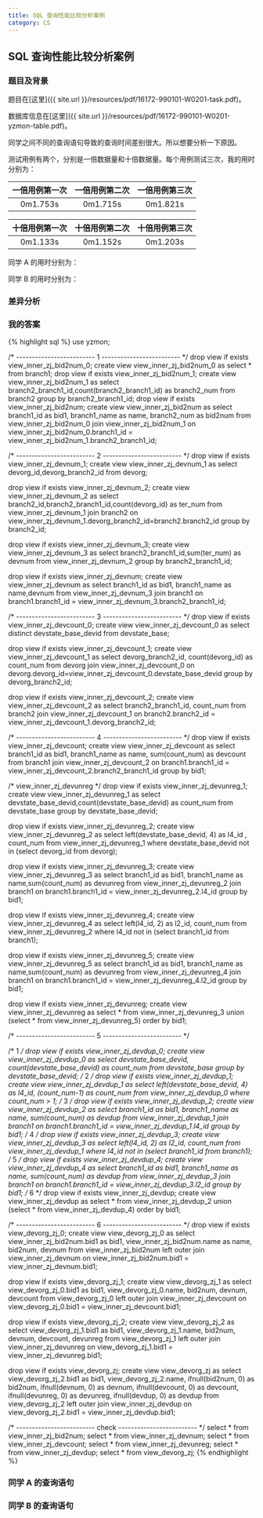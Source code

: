 ```yaml
---
title: SQL 查询性能比较分析案例
category: CS
---
```


## SQL 查询性能比较分析案例

### 题目及背景

题目在[这里]({{ site.url }}/resources/pdf/16172-990101-W0201-task.pdf)。

数据库信息在[这里]({{ site.url }}/resources/pdf/16172-990101-W0201-yzmon-table.pdf)。


同学之间不同的查询语句导致的查询时间差别很大。所以想要分析一下原因。

测试用例有两个，分别是一倍数据量和十倍数据量。每个用例测试三次，我的用时分别为：

|一倍用例第一次|一倍用例第二次|一倍用例第三次|
|:-:|:-:|:-:|
|0m1.753s|0m1.715s|0m1.821s|

|十倍用例第一次|十倍用例第二次|十倍用例第三次|
|:-:|:-:|:-:|
|0m1.133s|0m1.152s|0m1.203s|

同学 A 的用时分别为：

同学 B 的用时分别为：

### 差异分析

### 我的答案

{% highlight sql %}
use yzmon;

/* ------------------------- 1 ------------------------- */
drop view if exists view_inner_zj_bid2num_0;
create view view_inner_zj_bid2num_0
as
select * from branch1;
drop view if exists view_inner_zj_bid2num_1;
create view view_inner_zj_bid2num_1
as
select branch2_branch1_id,count(branch2_branch1_id) as branch2_num from branch2 group by branch2_branch1_id;
drop view if exists view_inner_zj_bid2num;
create view view_inner_zj_bid2num
as
select branch1_id as bid1, branch1_name as name, branch2_num as bid2num 
	from view_inner_zj_bid2num_0 join view_inner_zj_bid2num_1
	on view_inner_zj_bid2num_0.branch1_id = view_inner_zj_bid2num_1.branch2_branch1_id;

/* ------------------------- 2 ------------------------- */
drop view if exists view_inner_zj_devnum_1;
create view view_inner_zj_devnum_1
as
select devorg_id,devorg_branch2_id
	from devorg;

drop view if exists view_inner_zj_devnum_2;
create view view_inner_zj_devnum_2
as
select branch2_id,branch2_branch1_id,count(devorg_id) as ter_num
	from view_inner_zj_devnum_1 join branch2
		on view_inner_zj_devnum_1.devorg_branch2_id=branch2.branch2_id
	group by branch2_id;

drop view if exists view_inner_zj_devnum_3;
create view view_inner_zj_devnum_3
as
select branch2_branch1_id,sum(ter_num) as devnum
	from view_inner_zj_devnum_2
	group by branch2_branch1_id;

drop view if exists view_inner_zj_devnum;
create view view_inner_zj_devnum
as
select branch1_id as bid1, branch1_name as name,devnum
	from view_inner_zj_devnum_3 join branch1
		on branch1.branch1_id = view_inner_zj_devnum_3.branch2_branch1_id;

/* ------------------------- 3 ------------------------- */
drop view if exists view_inner_zj_devcount_0;
create view view_inner_zj_devcount_0
as
select distinct devstate_base_devid
	from devstate_base;

drop view if exists view_inner_zj_devcount_1;
create view view_inner_zj_devcount_1
as
select devorg_branch2_id, count(devorg_id) as count_num
	from devorg join view_inner_zj_devcount_0
		on devorg.devorg_id=view_inner_zj_devcount_0.devstate_base_devid
	group by devorg_branch2_id;

drop view if exists view_inner_zj_devcount_2;
create view view_inner_zj_devcount_2
as
select branch2_branch1_id, count_num
	from branch2 join view_inner_zj_devcount_1
		on branch2.branch2_id = view_inner_zj_devcount_1.devorg_branch2_id;

/* ------------------------- 4 ------------------------- */
drop view if exists view_inner_zj_devcount;
create view view_inner_zj_devcount
as
select branch1_id as bid1, branch1_name as name, sum(count_num) as devcount
	from branch1 join view_inner_zj_devcount_2
		on branch1.branch1_id = view_inner_zj_devcount_2.branch2_branch1_id
	group by bid1;

/* view_inner_zj_devunreg */
drop view if exists view_inner_zj_devunreg_1;
create view view_inner_zj_devunreg_1
as
select devstate_base_devid,count(devstate_base_devid) as count_num
	from devstate_base
	group by devstate_base_devid;

drop view if exists view_inner_zj_devunreg_2;
create view view_inner_zj_devunreg_2
as
select left(devstate_base_devid, 4) as l4_id , count_num
	from view_inner_zj_devunreg_1
	where devstate_base_devid not in (select devorg_id from devorg);

drop view if exists view_inner_zj_devunreg_3;
create view view_inner_zj_devunreg_3
as
select branch1_id as bid1, branch1_name as name,sum(count_num) as devunreg
	from view_inner_zj_devunreg_2 join branch1
		on branch1.branch1_id = view_inner_zj_devunreg_2.l4_id
	group by bid1;

drop view if exists view_inner_zj_devunreg_4;
create view view_inner_zj_devunreg_4
as
select left(l4_id, 2) as l2_id, count_num 
	from view_inner_zj_devunreg_2
	where l4_id not in (select branch1_id from branch1);

drop view if exists view_inner_zj_devunreg_5;
create view view_inner_zj_devunreg_5
as
select branch1_id as bid1, branch1_name as name,sum(count_num) as devunreg
	from view_inner_zj_devunreg_4 join branch1
		on branch1.branch1_id = view_inner_zj_devunreg_4.l2_id
	group by bid1;

drop view if exists view_inner_zj_devunreg;
create view view_inner_zj_devunreg
as
select * from view_inner_zj_devunreg_3
union
(select * from view_inner_zj_devunreg_5)
	order by bid1;

/* ------------------------- 5 ------------------------- */

/* 1 */
drop view if exists view_inner_zj_devdup_0;
create view view_inner_zj_devdup_0
as
select devstate_base_devid, count(devstate_base_devid) as count_num
	from devstate_base
	group by devstate_base_devid;
/* 2 */
drop view if exists view_inner_zj_devdup_1;
create view view_inner_zj_devdup_1
as
select left(devstate_base_devid, 4) as l4_id, (count_num-1) as count_num
	from view_inner_zj_devdup_0
	where count_num > 1;
/* 3 */
drop view if exists view_inner_zj_devdup_2;
create view view_inner_zj_devdup_2
as
select branch1_id as bid1, branch1_name as name, sum(count_num) as devdup
	from view_inner_zj_devdup_1 join branch1
		on branch1.branch1_id = view_inner_zj_devdup_1.l4_id
	group by bid1;
/* 4 */
drop view if exists view_inner_zj_devdup_3;
create view view_inner_zj_devdup_3
as
select left(l4_id, 2) as l2_id, count_num
	from view_inner_zj_devdup_1
	where l4_id not in (select branch1_id from branch1);
/* 5 */
drop view if exists view_inner_zj_devdup_4;
create view view_inner_zj_devdup_4
as
select branch1_id as bid1, branch1_name as name, sum(count_num) as devdup
	from view_inner_zj_devdup_3 join branch1
		on branch1.branch1_id = view_inner_zj_devdup_3.l2_id
	group by bid1;
/* 6 */
drop view if exists view_inner_zj_devdup;
create view view_inner_zj_devdup
as
select * from view_inner_zj_devdup_2
union
(select * from view_inner_zj_devdup_4)
	order by bid1;

/* ------------------------- 6 ------------------------- */
drop view if exists view_devorg_zj_0;
create view view_devorg_zj_0
as
select view_inner_zj_bid2num.bid1 as bid1, view_inner_zj_bid2num.name as name,
	bid2num, devnum
from view_inner_zj_bid2num left outer join view_inner_zj_devnum
	on view_inner_zj_bid2num.bid1 = view_inner_zj_devnum.bid1;

drop view if exists view_devorg_zj_1;
create view view_devorg_zj_1
as
select view_devorg_zj_0.bid1 as bid1, view_devorg_zj_0.name,
	bid2num, devnum, devcount
from view_devorg_zj_0 left outer join view_inner_zj_devcount
	on view_devorg_zj_0.bid1 = view_inner_zj_devcount.bid1;

drop view if exists view_devorg_zj_2;
create view view_devorg_zj_2
as
select view_devorg_zj_1.bid1 as bid1, view_devorg_zj_1.name,
	bid2num, devnum, devcount, devunreg
from view_devorg_zj_1 left outer join view_inner_zj_devunreg
	on view_devorg_zj_1.bid1 = view_inner_zj_devunreg.bid1;

drop view if exists view_devorg_zj;
create view view_devorg_zj
as
select view_devorg_zj_2.bid1 as bid1, view_devorg_zj_2.name,
	ifnull(bid2num, 0) as bid2num,
	ifnull(devnum, 0) as devnum,
	ifnull(devcount, 0) as devcount,
	ifnull(devunreg, 0) as devunreg,
	ifnull(devdup, 0) as devdup
from view_devorg_zj_2 left outer join view_inner_zj_devdup
	on view_devorg_zj_2.bid1 = view_inner_zj_devdup.bid1;

/* ------------------------- check ------------------------- */
select * from view_inner_zj_bid2num;
select * from view_inner_zj_devnum;
select * from view_inner_zj_devcount;
select * from view_inner_zj_devunreg;
select * from view_inner_zj_devdup;
select * from view_devorg_zj;
{% endhighlight %}

### 同学 A 的查询语句

### 同学 B 的查询语句